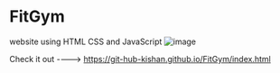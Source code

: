 # FitGym
website using HTML CSS and JavaScript
![image](https://github.com/user-attachments/assets/90b728ca-f199-42fb-a44f-5f4ffa82d9a0)

Check it out ----> https://git-hub-kishan.github.io/FitGym/index.html 

